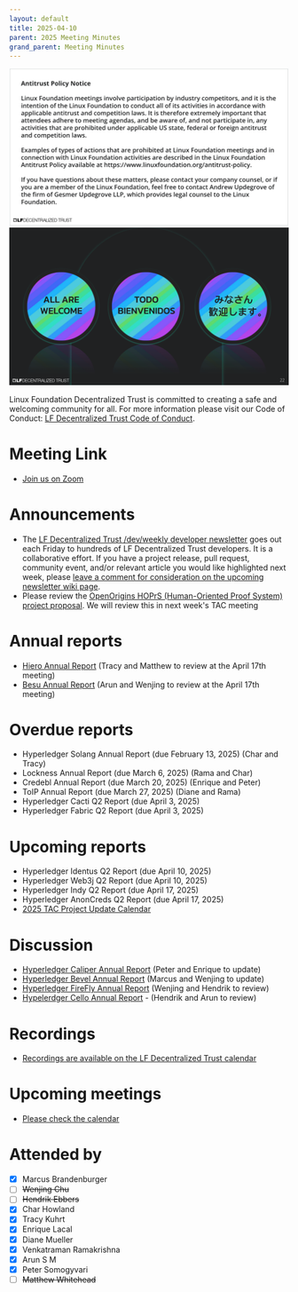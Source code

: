```yaml
---
layout: default
title: 2025-04-10
parent: 2025 Meeting Minutes
grand_parent: Meeting Minutes
---
```


![Antitrust Policy Notice](../images/antitrust-policy-notice.png "Antitrust Policy Notice")
![All are Welcome in the LF Decentralized Trust Community](../images/all-are-welcome.png "All are Welcome in the LF Decentralized Trust Community")

Linux Foundation Decentralized Trust is committed to creating a safe and welcoming community for all. For more information please visit our Code of Conduct: [LF Decentralized Trust Code of Conduct](../../governing-documents/code-of-conduct.md).

# Meeting Link
- [Join us on Zoom](https://zoom-lfx.platform.linuxfoundation.org/meeting/95530440160?password=6e6b9a15-a635-497e-a6ce-078e6b1d2b49)

# Announcements
- The [LF Decentralized Trust /dev/weekly developer newsletter](https://lf-hyperledger.atlassian.net/wiki/spaces/DR/pages/17170445/dev+weekly+Newsletter) goes out each Friday to hundreds of LF Decentralized Trust developers. It is a collaborative effort. If you have a project release, pull request, community event, and/or relevant article you would like highlighted next week, please [leave a comment for consideration on the upcoming newsletter wiki page](https://lf-hyperledger.atlassian.net/wiki/spaces/DR/pages/75268141/2025).
- Please review the [OpenOrigins HOPrS (Human-Oriented Proof System) project proposal](https://github.com/LF-Decentralized-Trust/project-proposals/pull/25). We will review this in next week's TAC meeting

# Annual reports
- [Hiero Annual Report](https://github.com/LF-Decentralized-Trust/governance/pull/122) (Tracy and Matthew to review at the April 17th meeting)
- [Besu Annual Report](https://github.com/LF-Decentralized-Trust/governance/pull/129) (Arun and Wenjing to review at the April 17th meeting)

# Overdue reports
- Hyperledger Solang Annual Report (due February 13, 2025) (Char and Tracy)
- Lockness Annual Report (due March 6, 2025) (Rama and Char)
- Credebl Annual Report (due March 20, 2025) (Enrique and Peter)
- ToIP Annual Report (due March 27, 2025) (Diane and Rama)
- Hyperledger Cacti Q2 Report (due April 3, 2025)
- Hyperledger Fabric Q2 Report (due April 3, 2025)

# Upcoming reports
- Hyperledger Identus Q2 Report (due April 10, 2025)
- Hyperledger Web3j Q2 Report (due April 10, 2025)
- Hyperledger Indy Q2 Report (due April 17, 2025)
- Hyperledger AnonCreds Q2 Report (due April 17, 2025)
- [2025 TAC Project Update Calendar](../../project-updates/2025/2025-schedule.md)

# Discussion
- [Hyperledger Caliper Annual Report](https://github.com/LF-Decentralized-Trust/governance/pull/115) (Peter and Enrique to update)
- [Hyperledger Bevel Annual Report](https://github.com/LF-Decentralized-Trust/governance/pull/113) (Marcus and Wenjing to update)
- [Hyperledger FireFly Annual Report](https://github.com/LF-Decentralized-Trust/governance/pull/117) (Wenjing and Hendrik to review)
- [Hypelerdger Cello Annual Report](https://github.com/LF-Decentralized-Trust/governance/pull/118) - (Hendrik and Arun to review)

# Recordings
- [Recordings are available on the LF Decentralized Trust calendar](https://zoom-lfx.platform.linuxfoundation.org/meetings/lf-decentralized-trust)

# Upcoming meetings
- [Please check the calendar](https://zoom-lfx.platform.linuxfoundation.org/meetings/lf-decentralized-trust)

# Attended by

- [x] Marcus Brandenburger
- [ ] ~~Wenjing Chu~~
- [ ] ~~Hendrik Ebbers~~
- [x] Char Howland
- [x] Tracy Kuhrt
- [x] Enrique Lacal
- [x] Diane Mueller
- [x] Venkatraman Ramakrishna
- [x] Arun S M
- [x] Peter Somogyvari
- [ ] ~~Matthew Whitehead~~
